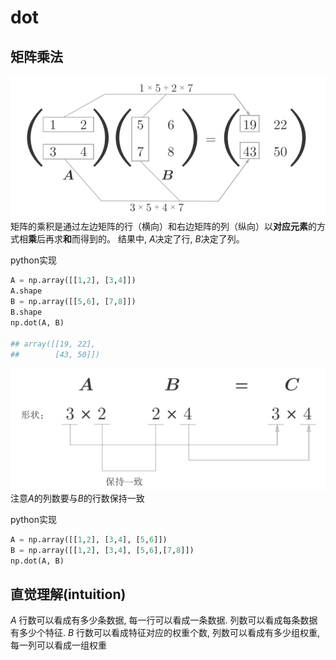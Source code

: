# dot



## 矩阵乘法
![](./matrix_dot/1.png)
矩阵的乘积是通过左边矩阵的行（横向）和右边矩阵的列（纵向）以**对应元素**的方式相**乘**后再求**和**而得到的。
结果中, $A$决定了行, $B$决定了列。


python实现
```python
A = np.array([[1,2], [3,4]])
A.shape
B = np.array([[5,6], [7,8]])
B.shape
np.dot(A, B)

## array([[19, 22],
##        [43, 50]])
```

![](./matrix_dot/2.png)
注意$A$的列数要与$B$的行数保持一致


python实现
```python
A = np.array([[1,2], [3,4], [5,6]])
B = np.array([[1,2], [3,4], [5,6],[7,8]])
np.dot(A, B)
```


## 直觉理解(intuition)
$A$ 行数可以看成有多少条数据, 每一行可以看成一条数据. 列数可以看成每条数据有多少个特征.
$B$ 行数可以看成特征对应的权重个数, 列数可以看成有多少组权重, 每一列可以看成一组权重